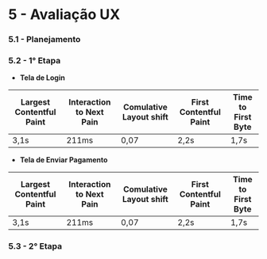 # 5 - Avaliação UX

### 5.1 - Planejamento

### 5.2 - 1° Etapa

- **Tela de Login**

| Largest Contentful Paint | Interaction to Next Pain | Comulative Layout shift | First Contentful Paint | Time to First Byte |
|--------------------------|--------------------------|-------------------------|------------------------|--------------------|
|          3,1s            |          211ms           |          0,07           |          2,2s          |        1,7s        |


- **Tela de Enviar Pagamento**

| Largest Contentful Paint | Interaction to Next Pain | Comulative Layout shift | First Contentful Paint | Time to First Byte |
|--------------------------|--------------------------|-------------------------|------------------------|--------------------|
|          3,1s            |          211ms           |          0,07           |          2,2s          |        1,7s        |

### 5.3 - 2° Etapa
